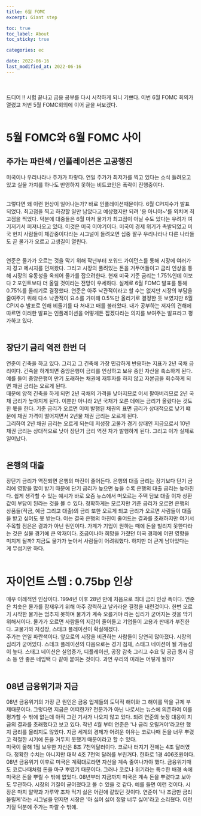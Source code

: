 ```yaml
---
title: 6월 FOMC
excerpt: Giant step

toc: true
toc_label: About
toc_sticky: true

categories: ec

date: 2022-06-16
last_modified_at: 2022-06-16
---
```

<br><br>
드디어 !! 시험 끝나고 금융 공부를 다시 시작하게 되니 기쁘다. 이번 6월 FOMC 회의가 열렸고 저번 5월 FOMC회의에 이어 글을 써보겠다.<br><br>

# 5월 FOMC와 6월 FOMC 사이
## 주가는 파란색 / 인플레이션은 고공행진
미국이나 우리나라나 주가가 파랗다. 연일 주가가 최저가를 찍고 있다는 소식 들려오고 있고 실물 가치를 하나도 반영하지 못하는 비트코인은 폭락이 진행중이다.<br><br>

그렇다면 왜 이런 현상이 일어나는가? 바로 인플레이션때문이다. 6월 CPI지수가 발표 되었다. 최고점을 찍고 하강할 일만 남았다고 예상했지만 되려 '응 아니야~'를 외치며 최고점을 찍었다. 덕분에 대중들은 6월 마저 물가가 최고점이 아닐 수도 있다는 우려가 여기저기서 퍼져나오고 있다. 이것은 미국 이야기이다. 미국이 경제 위기가 촉발되었고 미국 현지 사람들이 체감중이다라는 시그널이 들려오면 십중 팔구 우리나라나 다른 나라들도 곧 물가가 오르고 고생길이 열린다. <br><br>

연준은 물가가 오르는 것을 막기 위해 작년부터 포워드 가이던스를 통해 시장에 여러가지 경고 메시지를 던져왔다. 그리고 시장의 풀려있는 돈을 거두어들이고 금리 인상을 통해 시장의 유동성을 옥죄어 물가를 잡으려한다. 현재 미국 기준 금리는 1.75%인데 이보다 2 포인트보다 더 올릴 것이라는 전망이 우세하다. 실제로 6월 FOMC 발표를 통해 0.75%를 올리기로 결정했다. 연준은 아주 낙관적이라고 할 수는 없지만 시장의 부담을 줄여주기 위해 다소 낙관적이 요소를 가미해 0.5%만 올리기로 결정한 듯 보였지만 6월 CPI지수 발표로 인해 비둘기를 다 쳐내고 매를 불러왔다. 내가 공부하는 저자의 견해에 따르면 이러한 발표는 인플레이션을 어떻게든 잡겠다라는 의지를 보여주는 발표라고 평가하고 있다.<br><br>

## 장단기 금리 역전 한번 더
연준이 긴축을 하고 있다. 그리고 그 긴축에 가장 민감하게 반응하는 지표가 2년 국채 금리이다. 긴죽을 하게되면 중앙은행이 금리를 인상하고 보유 중인 자산을 축소하게 된다. 예를 들어 중앙은행이 만기 도래하는 채권에 재투자를 하지 않고 자본금을 회수하게 되면 채권 금리는 오르게 된다.<br>
때문에 양적 긴축을 하게 되면 2년 국채의 가격을 낮아지므로 어서 팔아버리므로 2년 국채 금리가 높아지게 된다. 이뿐만 아니라 2년 국채가 오른 데에는 금리가 올랐다는 것도 한 몫을 한다. 기준 금리가 오르면 이미 발행된 채권의 표면 금리가 상대적으로 낮기 떄문에 채권 가격이 떨어지면서 2년물 채권 금리는 오르게 된다.<br>
그리하여 2년 채권 금리는 오르게 되는데 저성장 고물가 경기 상태인 지금으로서 10년 채권 금리는 상대적으로 낮아 장단기 금리 역전 차가 발행하게 된다. 그리고 이가 실제로 일어났다.<br><br>

## 은행의 대출
장단기 금리가 역전되면 은행의 마진이 줄어든다. 은행의 대출 금리는 장기보다 단기 금리에 영향을 많이 받기 때문에 단기 금리가 높으면 높을 수록 은행의 대출 금리는 높아진다. 쉽게 생각할 수 있는 예시가 바로 요즘 뉴스에서 떠오르는 주택 담보 대출 이자 상환 값이 부담이 된라는 것을 볼 수 있다. 정확하게는 모르지만 기준 금리가 오르면 은행의 상품들(적금, 예금 그리고 대출)의 금리 또한 오르게 되고 금리가 오르면 사람들이 대출을 받고 싶어도 못 받는다. 이는 결국 은행의 마진이 줄어드는 결과를 초래하지만 여기서 주목할 점은은 결과가 아닌 원인이다. 가계가 기업이 원하는 때에 돈을 빌리지 못한다라는 것은 실물 경기에 큰 악재이다. 조금이나마 희망을 가졌던 미국 경제에 어떤 영향을 미치게 될까? 지금도 물가가 높아서 사람들이 어려워했다. 하지만 더 큰게 남아있다는 게 무섭기만 하다.<br><br>

# 자이언트 스텝 : 0.75bp 인상
매우 이례적인 인상이다. 1994년 이후 28년 만에 처음으로 최대 금리 인상 폭이다. 연준은 치솟은 물가를 잠재우기 위해 아주 강력하고 날카라운 결정을 내린것이다. 한번 오르기 시작한 물가는 멈추지 못하며 물가가 계속 오를거야 라는 심리가 굳어지는 것을 막기 위해서이다. 물가가 오르면 사람들의 지갑이 줄어들고 기업들이 고용과 판매가 부진한다. 고물가와 저성장, 스태크 플레이션이 확실해졌다.<br>
주가는 연일 파란색이다. 앞으로의 시장을 비관하는 사람들이 당연히 많아졌다. 시장의 심리가 굳어있다. 스테크 플레이션의 다음으로는 경기 침체, 스태그 네이션이 될 가능성이 높다. 스태그 네이션은 실업증가, 디플레이션, 공장 감축 그리고 수요 및 공급 동시 감소 등 안 좋은 네임택 다 같아 붙여논 것이다. 과연 우리의 미래는 어떻게 될까?<br><br>

## 08년 금융위기과 지금
08년 금융위기의 가장 큰 원인은 금융 업계들의 도덕적 해이와 그 해이를 막을 규제 부제때문이다. 그렇다면 지금은 어떠한가? 전문가가 아닌 나로서는 뉴스에 의존하여 이를 평가할 수 밖에 없는데 아직 그런 기사가 나오지 않고 있다. 되려 연준의 늦장 대응이 지금의 결과를 초래했다고 보고 있다. 작년 4월 부터 연준은 '나 금리 오릴거야'라고만 했지 금리를 올리지도 않았다. 지금 세계의 경제가 어려운 이유는 코로나때 돈을 너무 뿌렸고 적절한 시기에 돈을 거두지 못했기 때문이라고 할 수 있다.<br>
미국이 올해 1월 보유한 자산은 8조 7천억달러이다. 코로나 터지기 전에는 4조 달러였다. 정확한 수치는 아니지만 대략 4조 7천억 달러를 부린거다. 한화로 1경 406조원이다. 08년 금융위기 이후로 미국은 계획대로라면 자산을 계속 줄여나가야 했다. 금융위기때도 코로나때처럼 돈을 마구 뿌렸기 때문이다. 그러나 코로나 위기라는 특수한 배경 속에 미국은 돈을 뿌릴 수 밖에 없었다. 08년부터 지금까지 미국은 계속 돈을 뿌렸다고 보아도 무관하다. 시장의 기질이 굳어졌다고 볼 수 있을 것 같다. 예를 들면 이런 것이다. 시장은 마치 알약과 가루약 조차 먹기 싫은 어린애 같았던 것이다. 연준이 '나 조금만 금리 올릴게'라는 시그널을 던지면 시장은 '아 싫어 싫어 정말 너무 싫어'라고 소리쳤다. 이런 기질 덕분에 주가는 파랄 수 밖에.<br><br>
